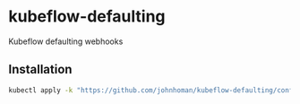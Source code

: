 # kubeflow-defaulting
Kubeflow defaulting webhooks

## Installation
```sh
kubectl apply -k "https://github.com/johnhoman/kubeflow-defaulting/config/default?ref=main"
```